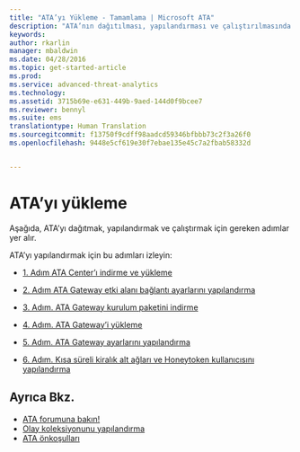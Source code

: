 ```yaml
---
title: "ATA’yı Yükleme - Tamamlama | Microsoft ATA"
description: "ATA’nın dağıtılması, yapılandırması ve çalıştırılmasında sağlamak için gereken adımlarda size yol gösterir."
keywords: 
author: rkarlin
manager: mbaldwin
ms.date: 04/28/2016
ms.topic: get-started-article
ms.prod: 
ms.service: advanced-threat-analytics
ms.technology: 
ms.assetid: 3715b69e-e631-449b-9aed-144d0f9bcee7
ms.reviewer: bennyl
ms.suite: ems
translationtype: Human Translation
ms.sourcegitcommit: f13750f9cdff98aadcd59346bfbbb73c2f3a26f0
ms.openlocfilehash: 9448e5cf619e30f7ebae135e45c7a2fbab58332d


---
```


# ATA’yı yükleme

Aşağıda, ATA’yı dağıtmak, yapılandırmak ve çalıştırmak için gereken adımlar yer alır.

ATA’yı yapılandırmak için bu adımları izleyin:


-   [1. Adım ATA Center’ı indirme ve yükleme](install-ata-step1.md)

-   [2. Adım ATA Gateway etki alanı bağlantı ayarlarını yapılandırma](install-ata-step2.md)

-   [3. Adım. ATA Gateway kurulum paketini indirme](install-ata-step3.md)

-   [4. Adım. ATA Gateway’i yükleme](install-ata-step4.md)

-   [5. Adım. ATA Gateway ayarlarını yapılandırma](install-ata-step5.md)

-   [6. Adım. Kısa süreli kiralık alt ağları ve Honeytoken kullanıcısını yapılandırma](install-ata-step6.md)


## Ayrıca Bkz.

- [ATA forumuna bakın!](https://social.technet.microsoft.com/Forums/security/home?forum=mata)
- [Olay koleksiyonunu yapılandırma](configure-event-collection.md)
- [ATA önkoşulları](/advanced-threat-analytics/plan-design/ata-prerequisites)




<!--HONumber=Jul16_HO4-->


